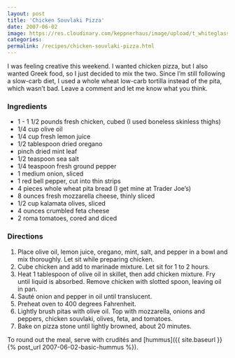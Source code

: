 ```yaml
---
layout: post
title: 'Chicken Souvlaki Pizza'
date: 2007-06-02
image: https://res.cloudinary.com/keppnerhaus/image/upload/t_whiteglass-blog/v1504127823/keppner-recipes/blog/chicken-souvlaki-pizza.jpg
categories:
permalink: /recipes/chicken-souvlaki-pizza.html
---
```


I was feeling creative this weekend. I wanted chicken pizza, but I also wanted Greek food, so I just decided to mix the two. Since I’m still following a slow-carb diet, I used a whole wheat low-carb tortilla instead of the pita, which wasn’t bad. Leave a comment and let me know what you think.

### Ingredients

- 1 - 1 1/2 pounds fresh chicken, cubed (I used boneless skinless thighs)
- 1/4 cup olive oil
- 1/4 cup fresh lemon juice
- 1/2 tablespoon dried oregano
- pinch dried mint leaf
- 1/2 teaspoon sea salt
- 1/4 teaspoon fresh ground pepper
- 1 medium onion, sliced
- 1 red bell pepper, cut into thin strips
- 4 pieces whole wheat pita bread (I get mine at Trader Joe’s)
- 8 ounces fresh mozzarella cheese, thinly sliced
- 1/2 cup kalamata olives, sliced
- 4 ounces crumbled feta cheese
- 2 roma tomatoes, cored and diced

### Directions

1. Place olive oil, lemon juice, oregano, mint, salt, and pepper in a bowl and mix thoroughly. Let sit while preparing chicken.
2. Cube chicken and add to marinade mixture. Let sit for 1 to 2 hours.
3. Heat 1 tablespoon of olive oil in skillet, then add chicken mixture. Fry until liquid is absorbed. Remove chicken with slotted spoon, leaving oil in pan.
4. Sauté onion and pepper in oil until translucent.
5. Preheat oven to 400 degrees Fahrenheit.
6. Lightly brush pitas with olive oil. Top with mozzarella, onions and peppers, chicken souvlaki, olives, feta, and tomatoes.
7. Bake on pizza stone until lightly browned, about 20 minutes.

To round out the meal, serve with crudités and [hummus]({{ site.baseurl }}{% post_url 2007-06-02-basic-hummus %}).

